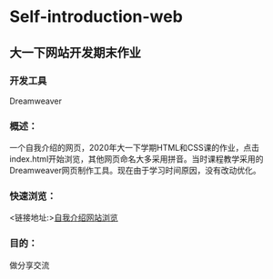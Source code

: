 # Self-introduction-web
## 大一下网站开发期末作业
### 开发工具
  Dreamweaver
### 概述：
  一个自我介绍的网页，2020年大一下学期HTML和CSS课的作业，点击index.html开始浏览，其他网页命名大多采用拼音。当时课程教学采用的Dreamweaver网页制作工具。现在由于学习时间原因，没有改动优化。
### 快速浏览：
  <链接地址:>[自我介绍网站浏览](https://htmlpreview.github.io/?https://github.com/w-x-x-w/Self-introduction-web/main/index.html)
### 目的：
  做分享交流
